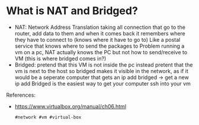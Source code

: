 # What is NAT and Bridged?

- NAT: Network Address Translation
  taking all connection that go to the router, add data to them and when it comes back it remembers where they have to connect to (knows where it have to go to)
  Like a postal service that knows where to send the packages to 
  Problem running a vm on a pc, NAT actually knows the PC but not how to send/receive to VM (this is where bridged comes in?)
- Bridged: 
  pretend that this VM is not inside the pc instead pretent that the vm is next to the host
  so bridged makes it visible in the network, as if it would be a seperate computer that gets an ip add
  bridged -> get a new ip add
  Bridged is the easiest way to get your computer ssh into your vm
  
  
References:
- https://www.virtualbox.org/manual/ch06.html
  
      #network #vm #virtual-box

